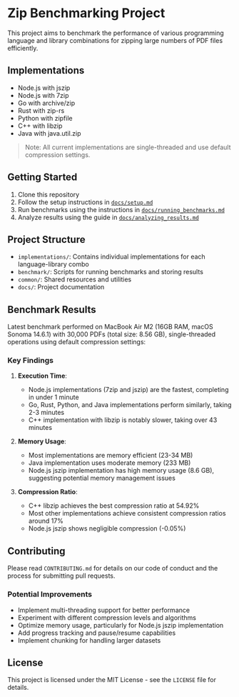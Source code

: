 # Zip Benchmarking Project

This project aims to benchmark the performance of various programming language and library combinations for zipping large numbers of PDF files efficiently.

## Implementations

- Node.js with jszip
- Node.js with 7zip
- Go with archive/zip
- Rust with zip-rs
- Python with zipfile
- C++ with libzip
- Java with java.util.zip

> Note: All current implementations are single-threaded and use default compression settings.

## Getting Started

1. Clone this repository
2. Follow the setup instructions in [`docs/setup.md`](./docs/setup.md)
3. Run benchmarks using the instructions in [`docs/running_benchmarks.md`](./docs/running_benchmarks.md)
4. Analyze results using the guide in [`docs/analyzing_results.md`](./docs/analyzing_results.md)

## Project Structure

- `implementations/`: Contains individual implementations for each language-library combo
- `benchmark/`: Scripts for running benchmarks and storing results
- `common/`: Shared resources and utilities
- `docs/`: Project documentation

## Benchmark Results

Latest benchmark performed on MacBook Air M2 (16GB RAM, macOS Sonoma 14.6.1) with 30,000 PDFs (total size: 8.56 GB), single-threaded operations using default compression settings:

### Key Findings

1. **Execution Time**:

   - Node.js implementations (7zip and jszip) are the fastest, completing in under 1 minute
   - Go, Rust, Python, and Java implementations perform similarly, taking 2-3 minutes
   - C++ implementation with libzip is notably slower, taking over 43 minutes

2. **Memory Usage**:

   - Most implementations are memory efficient (23-34 MB)
   - Java implementation uses moderate memory (233 MB)
   - Node.js jszip implementation has high memory usage (8.6 GB), suggesting potential memory management issues

3. **Compression Ratio**:
   - C++ libzip achieves the best compression ratio at 54.92%
   - Most other implementations achieve consistent compression ratios around 17%
   - Node.js jszip shows negligible compression (-0.05%)

## Contributing

Please read `CONTRIBUTING.md` for details on our code of conduct and the process for submitting pull requests.

### Potential Improvements

- Implement multi-threading support for better performance
- Experiment with different compression levels and algorithms
- Optimize memory usage, particularly for Node.js jszip implementation
- Add progress tracking and pause/resume capabilities
- Implement chunking for handling larger datasets

## License

This project is licensed under the MIT License - see the `LICENSE` file for details.
